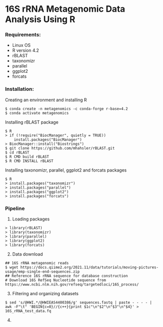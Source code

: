 # 16S rRNA Metagenomic Data Analysis Using R

### Requirements:
- Linux OS
- R version 4.2
- rBLAST
- taxonomizr
- parallel
- ggplot2
- forcats

### Installation:
Creating an environment and installing R
```
$ conda create -n metagenomics -c conda-forge r-base=4.2
$ conda activate metagenomics
```
Installing rBLAST package
```
$ R
> if (!require("BiocManager", quietly = TRUE))
    install.packages("BiocManager")
> BiocManager::install("Biostrings")
$ git clone https://github.com/mhahsler/rBLAST.git
$ cd rBLAST
$ R CMD build rBLAST
$ R CMD INSTALL rBLAST
```
Installing taxonomizr, parallel, ggplot2 and forcats packages
```
$ R
> install.packages("taxonomizr")
> install.packages("parallel")
> install.packages("ggplot2")
> install.packages("forcats")
```

### Pipeline

1. Loading packages
```
> library(rBLAST)
> library(taxonomizr)
> library(parallel)
> library(ggplot2)
> library(forcats)
```
2. Data download
```
## 16S rRNA metagenomic reads
$ wget https://docs.qiime2.org/2021.11/data/tutorials/moving-pictures-usage/emp-single-end-sequences.zip
## Reference 16S rRNA sequence for database construction
# Download 16S RefSeq Nucleotide sequence from https://www.ncbi.nlm.nih.gov/refseq/targetedloci/16S_process/
```
3. Filtering and organizing datasets
```
$ sed 's/@HWI.*/@HWIEAS4400386/g' sequences.fastq | paste - - - - | awk -F"\t" 'BEGIN{c=0}//{c++}{print $1c"\n"$2"\n"$3"\n"$4}' > 16S_rRNA_test_data.fq
```
4. 
